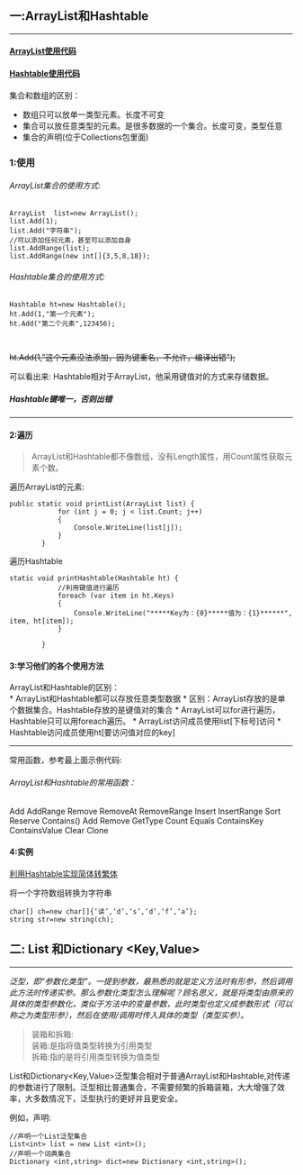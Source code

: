 ## 一:ArrayList和Hashtable     

-------


#### [ArrayList使用代码](https://github.com/xruanjian/csharp/blob/master/CollectionsAndLSP/里氏转换和集合的概念002.cs)


#### [Hashtable使用代码](https://github.com/xruanjian/csharp/blob/master/CollectionsAndLSP/里氏转换和集合的概念003.cs)

集合和数组的区别：  

- 数组只可以放单一类型元素。长度不可变     
- 集合可以放任意类型的元素。是很多数据的一个集合。长度可变，类型任意    
- 集合的声明(位于Collections包里面)    



###   1:使用    


###### ArrayList集合的使用方式:
```
ArrayList  list=new ArrayList();
list.Add(1);
list.Add("字符串");
//可以添加任何元素，甚至可以添加自身
list.AddRange(list);
list.AddRange(new int[]{3,5,8,18});

```
###### Hashtable集合的使用方式:

```
Hashtable ht=new Hashtable();
ht.Add(1,"第一个元素");
ht.Add("第二个元素",123456);



```
 ~~ht.Add(1,"这个元素没法添加，因为键重名，不允许，编译出错");~~     

可以看出来:
Hashtable相对于ArrayList，他采用键值对的方式来存储数据。
##### Hashtable键唯一，否则出错

-------    

#### 2:遍历
> ArrayList和Hashtable都不像数组，没有Length属性，用Count属性获取元素个数。

遍历ArrayList的元素:
```
public static void printList(ArrayList list) {
            for (int j = 0; j < list.Count; j++)
            {
                Console.WriteLine(list[j]);
            }
        }
```

 遍历Hashtable
```
static void printHashtable(Hashtable ht) {
            //利用键值进行遍历
            foreach (var item in ht.Keys)
            {
                Console.WriteLine("*****Key为：{0}*****值为：{1}******", item, ht[item]);
            }
        
        }
```
#### 3:学习他们的各个使用方法

ArrayList和Hashtable的区别：     
         * ArrayList和Hashtable都可以存放任意类型数据
         * 区别：ArrayList存放的是单个数据集合。Hashtable存放的是键值对的集合
         * ArrayList可以for进行遍历，Hashtable只可以用foreach遍历。
         * ArrayList访问成员使用list[下标号]访问
         * Hashtable访问成员使用ht[要访问值对应的key]

-------
常用函数，参考最上面示例代码:

######  ArrayList和Hashtable的常用函数：
Add       AddRange    Remove    RemoveAt
RemoveRange    Insert   InsertRange  Sort
Reserve
      Contains()   Add     Remove       GetType     Count   Equals    ContainsKey     ContainsValue
           Clear            Clone
         
#### 4:实例
[利用Hashtable实现简体转繁体](https://github.com/xruanjian/csharp/blob/master/CollectionsAndLSP/集合应用001Hashtable繁简转换.cs)

将一个字符数组转换为字符串
```
char[] ch=new char[]{‘读’,‘d’,‘s’,‘d’,‘f’,‘a’};     
string str=new string(ch);
```

## 二: List <T>和Dictionary <Key,Value>
-------
*泛型，即“参数化类型”。一提到参数，最熟悉的就是定义方法时有形参，然后调用此方法时传递实参。那么参数化类型怎么理解呢？顾名思义，就是将类型由原来的具体的类型参数化，类似于方法中的变量参数，此时类型也定义成参数形式（可以称之为类型形参），然后在使用/调用时传入具体的类型（类型实参）。*



> 装箱和拆箱:    
装箱:是指将值类型转换为引用类型    
拆箱:指的是将引用类型转换为值类型


List<T>和Dictionary<Key,Value>泛型集合相对于普通ArrayList和Hashtable,对传递的参数进行了限制。泛型相比普通集合，不需要频繁的拆箱装箱，大大增强了效率，大多数情况下，泛型执行的更好并且更安全。

例如，声明:
```
//声明一个List泛型集合
List<int> list = new List <int>();
//声明一个词典集合
Dictionary <int,string> dict=new Dictionary <int,string>();
```



